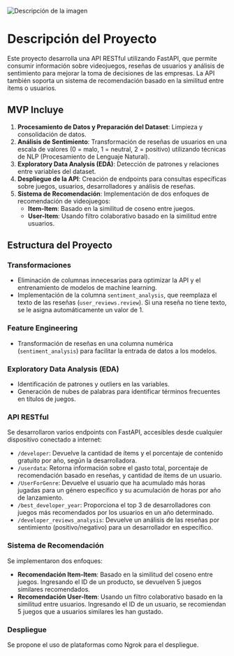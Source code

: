 ![Descripción de la imagen](img/Header.png)

# Descripción del Proyecto

Este proyecto desarrolla una API RESTful utilizando FastAPI, que permite consumir información sobre videojuegos, reseñas de usuarios y análisis de sentimiento para mejorar la toma de decisiones de las empresas. La API también soporta un sistema de recomendación basado en la similitud entre ítems o usuarios.

## MVP Incluye

1. **Procesamiento de Datos y Preparación del Dataset**: Limpieza y consolidación de datos.
2. **Análisis de Sentimiento**: Transformación de reseñas de usuarios en una escala de valores (0 = malo, 1 = neutral, 2 = positivo) utilizando técnicas de NLP (Procesamiento de Lenguaje Natural).
3. **Exploratory Data Analysis (EDA)**: Detección de patrones y relaciones entre variables del dataset.
4. **Despliegue de la API**: Creación de endpoints para consultas específicas sobre juegos, usuarios, desarrolladores y análisis de reseñas.
5. **Sistema de Recomendación**: Implementación de dos enfoques de recomendación de videojuegos: 
   - **Item-Item**: Basado en la similitud de coseno entre juegos.
   - **User-Item**: Usando filtro colaborativo basado en la similitud entre usuarios.

## Estructura del Proyecto

### Transformaciones
- Eliminación de columnas innecesarias para optimizar la API y el entrenamiento de modelos de machine learning.
- Implementación de la columna `sentiment_analysis`, que reemplaza el texto de las reseñas (`user_reviews.review`). Si una reseña no tiene texto, se le asigna automáticamente un valor de 1.

### Feature Engineering
- Transformación de reseñas en una columna numérica (`sentiment_analysis`) para facilitar la entrada de datos a los modelos.

### Exploratory Data Analysis (EDA)
- Identificación de patrones y outliers en las variables.
- Generación de nubes de palabras para identificar términos frecuentes en títulos de juegos.

### API RESTful
Se desarrollaron varios endpoints con FastAPI, accesibles desde cualquier dispositivo conectado a internet:
- `/developer`: Devuelve la cantidad de ítems y el porcentaje de contenido gratuito por año, según la desarrolladora.
- `/userdata`: Retorna información sobre el gasto total, porcentaje de recomendación basado en reseñas, y cantidad de ítems de un usuario.
- `/UserForGenre`: Devuelve el usuario que ha acumulado más horas jugadas para un género específico y su acumulación de horas por año de lanzamiento.
- `/best_developer_year`: Proporciona el top 3 de desarrolladores con juegos más recomendados por los usuarios en un año determinado.
- `/developer_reviews_analysis`: Devuelve un análisis de las reseñas por sentimiento (positivo/negativo) para un desarrollador en específico.

### Sistema de Recomendación
Se implementaron dos enfoques:
- **Recomendación Item-Item**: Basado en la similitud del coseno entre juegos. Ingresando el ID de un producto, se devuelven 5 juegos similares recomendados.
- **Recomendación User-Item**: Usando un filtro colaborativo basado en la similitud entre usuarios. Ingresando el ID de un usuario, se recomiendan 5 juegos que a usuarios similares les han gustado.

### Despliegue
Se propone el uso de plataformas como Ngrok para el despliegue.
